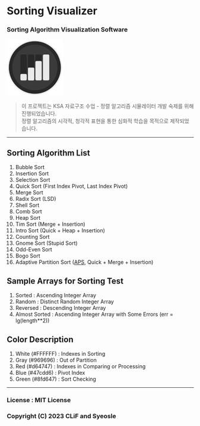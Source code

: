 # Sorting Visualizer

### Sorting Algorithm Visualization Software

<img src="Icon/Icon.png" width="30%" height="30%">

> 이 프로젝트는 KSA 자료구조 수업 - 정렬 알고리즘 시뮬레이터 개발 숙제를 위해 진행되었습니다.      
> 정렬 알고리즘의 시각적, 청각적 표현을 통한 심화적 학습을 목적으로 제작되었습니다.     

- - -
      
## Sorting Algorithm List     
1. Bubble Sort
2. Insertion Sort
3. Selection Sort
4. Quick Sort (First Index Pivot, Last Index Pivot)
5. Merge Sort
6. Radix Sort (LSD)
7. Shell Sort
8. Comb Sort
9. Heap Sort
10. Tim Sort (Merge + Insertion)
11. Intro Sort (Quick + Heap + Insertion)
12. Counting Sort
13. Gnome Sort (Stupid Sort)
14. Odd-Even Sort
15. Bogo Sort
16. Adaptive Partition Sort (<a href = "https://github.com/ryankwondev/Adaptive-Partition-Sort">APS</a>, Quick + Merge + Insertion) 

## Sample Arrays for Sorting Test
1. Sorted : Ascending Integer Array
2. Random : Distinct Random Integer Array
3. Reversed : Descending Integer Array
4. Almost Sorted : Ascending Integer Array with Some Errors (err = lg(length**2))
      
## Color Description
1. White (<span style="#FFFFFF">#FFFFFF</span>) : Indexes in Sorting
2. Gray (<span style="#969696">#969696</span>) : Out of Partition
3. Red (<span style="#d64747">#d64747</span>) : Indexes in Comparing or Processing
4. Blue (<span style="#47cdd6">#47cdd6</span>) : Pivot Index
5. Green (<span style="#8fd647">#8fd647</span>) : Sort Checking
      
- - -
      
### License : MIT License

### Copyright (C) 2023 CLiF and Syeosle
